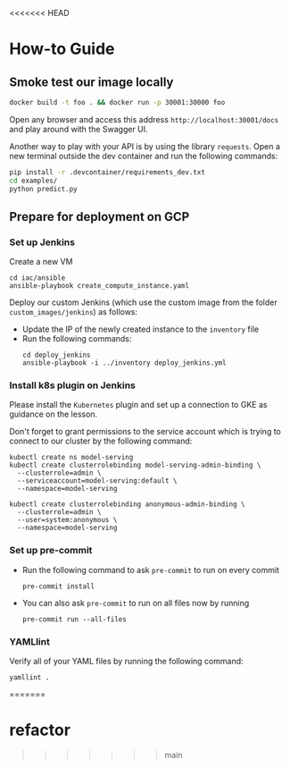 <<<<<<< HEAD
# How-to Guide

## Smoke test our image locally

```bash
docker build -t foo . && docker run -p 30001:30000 foo
```

Open any browser and access this address `http://localhost:30001/docs` and play around with the Swagger UI.

Another way to play with your API is by using the library `requests`. Open a new terminal outside the dev container and run the following commands:

```bash
pip install -r .devcontainer/requirements_dev.txt
cd examples/
python predict.py
```

## Prepare for deployment on GCP

### Set up Jenkins

Create a new VM

```shell
cd iac/ansible
ansible-playbook create_compute_instance.yaml
```

Deploy our custom Jenkins (which use the custom image from the folder `custom_images/jenkins`) as follows:
  - Update the IP of the newly created instance to the `inventory` file
  - Run the following commands:
    ```shell
    cd deploy_jenkins
    ansible-playbook -i ../inventory deploy_jenkins.yml
    ```

### Install k8s plugin on Jenkins

Please install the `Kubernetes` plugin and set up a connection to GKE as guidance on the lesson.

Don't forget to grant permissions to the service account which is trying to connect to our cluster by the following command:

```shell
kubectl create ns model-serving
kubectl create clusterrolebinding model-serving-admin-binding \
  --clusterrole=admin \
  --serviceaccount=model-serving:default \
  --namespace=model-serving

kubectl create clusterrolebinding anonymous-admin-binding \
  --clusterrole=admin \
  --user=system:anonymous \
  --namespace=model-serving
```

### Set up pre-commit

- Run the following command to ask `pre-commit` to run on every commit
  ```shell
  pre-commit install
  ```
- You can also ask `pre-commit` to run on all files now by running
  ```shell
  pre-commit run --all-files
  ```

### YAMLlint

Verify all of your YAML files by running the following command:

  ```shell
  yamllint .
  ```
=======
# refactor
>>>>>>> main
